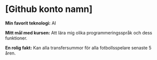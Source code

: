 # [Github konto namn]

**Min favorit teknologi:** AI

**Mitt mål med kursen:** Att lära mig olika programmeringsspråk och dess funktioner.

**En rolig fakt:** Kan alla transfersummor för alla fotbollsspelare senaste 5 åren.
